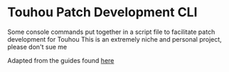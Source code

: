 # Touhou Patch Development CLI
Some console commands put together in a script file to facilitate patch development for Touhou
This is an extremely niche and personal project, please don't sue me

Adapted from the guides found [here](https://priw8.github.io/#s=/index)